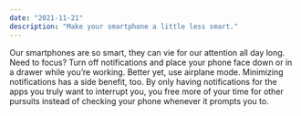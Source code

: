 ```yaml
---
date: "2021-11-21"
description: "Make your smartphone a little less smart."
---
```


Our smartphones are so smart, they can vie for our attention all day long. Need to focus? Turn off notifications and place your phone face down or in a drawer while you’re working. Better yet, use airplane mode. Minimizing notifications has a side benefit, too. By only having notifications for the apps you truly want to interrupt you, you free more of your time for other pursuits instead of checking your phone whenever it prompts you to.
